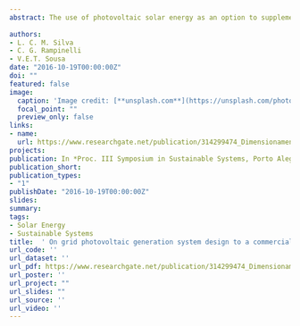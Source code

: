 ```yaml
---
abstract: The use of photovoltaic solar energy as an option to supplement electricity generation has grown significantly in Brazil. However, the number of residential and commercial facilities that effectively use this type of system is still small against the potential that the country has to this energy source. In this context, in order to contribute to the development of the discussion of this issue, this study presents a study of alternatives for the implementation of a power generation system from solar photovoltaics connected to the distribution network (on the grid) for a commercial unit of large consumption. Besides the presentation of the system, the design methodology is an analysis of four system configuration alternatives, which differ in numbers of panels adopted, in order to support the definition of the best option for the case study. The four scenarios are compared to the lifetime of the system, considering- the estimated costs of implementation and maintenance of systems, the electricity generated, the monthly value reduction in the energy bill, the internal rate and the return time investment, as well as the present value. It also took into account in the comparisons the possibility of funding for the completion of the initial investment, checking his reflection in the internal rate of return and time. The results indicated the feasibility of system implementation, even with making financing more attractive, to the scenario that uses the least amount of panels. 
 
authors:
- L. C. M. Silva
- C. G. Rampinelli 
- V.E.T. Sousa 
date: "2016-10-19T00:00:00Z"
doi: ""
featured: false
image:
  caption: 'Image credit: [**unsplash.com**](https://unsplash.com/photos/k8HniqcdYS4)'
  focal_point: ""
  preview_only: false
links:
- name: 
  url: https://www.researchgate.net/publication/314299474_Dimensionamento_de_um_Sistema_de_Geracao_de_Energia_Solar_Fotovoltaica_on_Grid_Para_uma_Unidade_Comercial_e_Avaliacao_dos_seus_Impactos_no_Valor_da_Conta_de_Energia_Design_of_a_Photovoltaic_Solar_Ener
projects:
publication: In *Proc. III Symposium in Sustainable Systems, Porto Alegre/RS, Brazil. (in Portuguese)*
publication_short: 
publication_types:
- "1"
publishDate: "2016-10-19T00:00:00Z"
slides: 
summary:  
tags:
- Solar Energy
- Sustainable Systems
title:  ' On grid photovoltaic generation system design to a commercial unit and its impacts in the energy bill.'
url_code: ''
url_dataset: ''
url_pdf: https://www.researchgate.net/publication/314299474_Dimensionamento_de_um_Sistema_de_Geracao_de_Energia_Solar_Fotovoltaica_on_Grid_Para_uma_Unidade_Comercial_e_Avaliacao_dos_seus_Impactos_no_Valor_da_Conta_de_Energia_Design_of_a_Photovoltaic_Solar_Ener
url_poster: ''
url_project: ""
url_slides: ""
url_source: ''
url_video: ''
---
```




